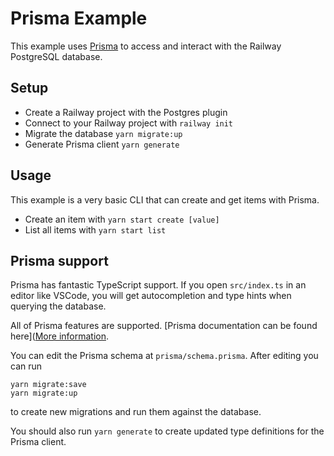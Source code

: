 # Prisma Example

This example uses [Prisma](https://www.prisma.io/) to access and interact with
the Railway PostgreSQL database.

## Setup

- Create a Railway project with the Postgres plugin
- Connect to your Railway project with `railway init`
- Migrate the database `yarn migrate:up`
- Generate Prisma client `yarn generate`

## Usage

This example is a very basic CLI that can create and get items with Prisma.

- Create an item with `yarn start create [value]`
- List all items with `yarn start list`

## Prisma support

Prisma has fantastic TypeScript support. If you open `src/index.ts` in an editor
like VSCode, you will get autocompletion and type hints when querying the
database.

All of Prisma features are supported. [Prisma documentation can be found
here]([More
information](https://www.prisma.io/docs/reference/tools-and-interfaces/prisma-client/).

You can edit the Prisma schema at `prisma/schema.prisma`. After editing you can
run

```shell
yarn migrate:save
yarn migrate:up
```

to create new migrations and run them against the database.

You should also run `yarn generate` to create updated type definitions for the
Prisma client.
